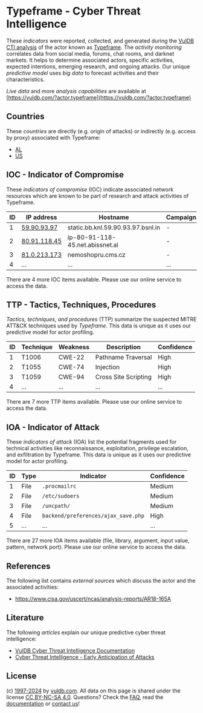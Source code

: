 # Typeframe - Cyber Threat Intelligence

These _indicators_ were reported, collected, and generated during the [VulDB CTI analysis](https://vuldb.com/?kb.cti) of the actor known as [Typeframe](https://vuldb.com/?actor.typeframe). The _activity monitoring_ correlates data from social media, forums, chat rooms, and darknet markets. It helps to determine associated actors, specific activities, expected intentions, emerging research, and ongoing attacks. Our unique _predictive model_ uses _big data_ to forecast activities and their characteristics.

_Live data_ and more _analysis capabilities_ are available at [https://vuldb.com/?actor.typeframe](https://vuldb.com/?actor.typeframe)

## Countries

These _countries_ are directly (e.g. origin of attacks) or indirectly (e.g. access by proxy) associated with Typeframe:

* [AL](https://vuldb.com/?country.al)
* [US](https://vuldb.com/?country.us)

## IOC - Indicator of Compromise

These _indicators of compromise_ (IOC) indicate associated network resources which are known to be part of research and attack activities of Typeframe.

ID | IP address | Hostname | Campaign | Confidence
-- | ---------- | -------- | -------- | ----------
1 | [59.90.93.97](https://vuldb.com/?ip.59.90.93.97) | static.bb.knl.59.90.93.97.bsnl.in | - | High
2 | [80.91.118.45](https://vuldb.com/?ip.80.91.118.45) | ip-80-91-118-45.net.abissnet.al | - | High
3 | [81.0.213.173](https://vuldb.com/?ip.81.0.213.173) | nemoshopru.cms.cz | - | High
4 | ... | ... | ... | ...

There are 4 more IOC items available. Please use our online service to access the data.

## TTP - Tactics, Techniques, Procedures

_Tactics, techniques, and procedures_ (TTP) summarize the suspected MITRE ATT&CK techniques used by _Typeframe_. This data is unique as it uses our predictive model for actor profiling.

ID | Technique | Weakness | Description | Confidence
-- | --------- | -------- | ----------- | ----------
1 | T1006 | CWE-22 | Pathname Traversal | High
2 | T1055 | CWE-74 | Injection | High
3 | T1059 | CWE-94 | Cross Site Scripting | High
4 | ... | ... | ... | ...

There are 7 more TTP items available. Please use our online service to access the data.

## IOA - Indicator of Attack

These _indicators of attack_ (IOA) list the potential fragments used for technical activities like reconnaissance, exploitation, privilege escalation, and exfiltration by Typeframe. This data is unique as it uses our predictive model for actor profiling.

ID | Type | Indicator | Confidence
-- | ---- | --------- | ----------
1 | File | `.procmailrc` | Medium
2 | File | `/etc/sudoers` | Medium
3 | File | `/uncpath/` | Medium
4 | File | `backend/preferences/ajax_save.php` | High
5 | ... | ... | ...

There are 27 more IOA items available (file, library, argument, input value, pattern, network port). Please use our online service to access the data.

## References

The following list contains _external sources_ which discuss the actor and the associated activities:

* https://www.cisa.gov/uscert/ncas/analysis-reports/AR18-165A

## Literature

The following _articles_ explain our unique predictive cyber threat intelligence:

* [VulDB Cyber Threat Intelligence Documentation](https://vuldb.com/?kb.cti)
* [Cyber Threat Intelligence - Early Anticipation of Attacks](https://www.scip.ch/en/?labs.20201022)

## License

(c) [1997-2024](https://vuldb.com/?kb.changelog) by [vuldb.com](https://vuldb.com/?kb.about). All data on this page is shared under the license [CC BY-NC-SA 4.0](https://creativecommons.org/licenses/by-nc-sa/4.0/). Questions? Check the [FAQ](https://vuldb.com/?kb.faq), read the [documentation](https://vuldb.com/?kb) or [contact us](https://vuldb.com/?contact)!
